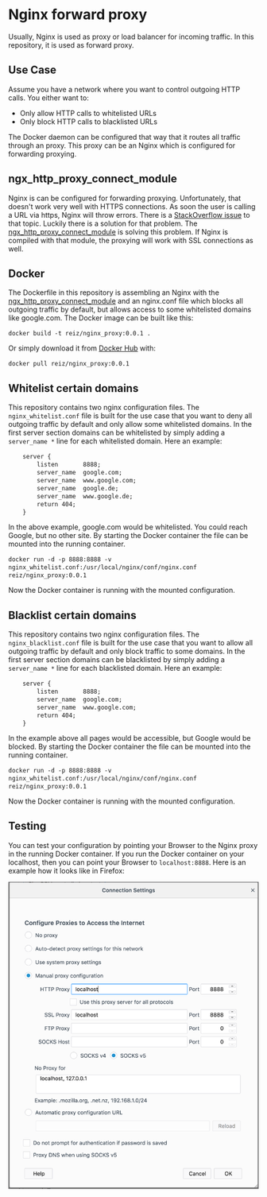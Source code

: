 # Nginx forward proxy

Usually, Nginx is used as proxy or load balancer for incoming traffic. 
In this repository, it is used as forward proxy. 

## Use Case

Assume you have a network where you want to control outgoing HTTP calls. 
You either want to: 

 - Only allow HTTP calls to whitelisted URLs
 - Only block HTTP calls to blacklisted URLs

The Docker daemon can be configured that way that it routes all traffic through an proxy. This proxy can be an Nginx which is configured for forwarding proxying. 

## ngx_http_proxy_connect_module

Nginx is can be configured for forwarding proxying. 
Unfortunately, that doesn't work very well with HTTPS connections. 
As soon the user is calling a URL via https, Nginx will throw errors. 
There is a [StackOverflow issue](https://superuser.com/questions/604352/nginx-as-forward-proxy-for-https)
to that topic. Luckily there is a solution for that problem. 
The [ngx_http_proxy_connect_module](https://github.com/chobits/ngx_http_proxy_connect_module)
is solving this problem. If Nginx is compiled with that module, 
the proxying will work with SSL connections as well. 

## Docker

The Dockerfile in this repository is assembling an Nginx with the [ngx_http_proxy_connect_module](https://github.com/chobits/ngx_http_proxy_connect_module)
and an nginx.conf file which blocks all outgoing traffic by default, 
but allows access to some whitelisted domains like google.com.
The Docker image can be built like this: 

```
docker build -t reiz/nginx_proxy:0.0.1 . 
```

Or simply download it from [Docker Hub](https://hub.docker.com/r/reiz/nginx_proxy/) with: 

```
docker pull reiz/nginx_proxy:0.0.1
```

## Whitelist certain domains

This repository contains two nginx configuration files. 
The `nginx_whitelist.conf` file is built for the use case that you want to deny all outgoing traffic by default and only allow some whitelisted domains. 
In the first server section domains can be whitelisted by simply adding a 
`server_name *` line for each whitelisted domain. Here an example: 

```
    server {
        listen       8888;
        server_name  google.com;
        server_name  www.google.com;
        server_name  google.de;
        server_name  www.google.de;
        return 404;
    }
```

In the above example, google.com would be whitelisted. You could reach Google, but no other site. 
By starting the Docker container the file can be mounted into the running container. 

```
docker run -d -p 8888:8888 -v nginx_whitelist.conf:/usr/local/nginx/conf/nginx.conf reiz/nginx_proxy:0.0.1 
```

Now the Docker container is running with the mounted configuration.

## Blacklist certain domains

This repository contains two nginx configuration files. 
The `nginx_blacklist.conf` file is built for the use case that you want to allow all outgoing traffic by default and only block traffic to some domains. 
In the first server section domains can be blacklisted by simply adding a 
`server_name *` line for each blacklisted domain. Here an example: 

```
    server {
        listen       8888;
        server_name  google.com;
        server_name  www.google.com;
        return 404;
    }
```

In the example above all pages would be accessible, but Google would be blocked.
By starting the Docker container the file can be mounted into the running container. 

```
docker run -d -p 8888:8888 -v nginx_whitelist.conf:/usr/local/nginx/conf/nginx.conf reiz/nginx_proxy:0.0.1 
```

Now the Docker container is running with the mounted configuration.

## Testing

You can test your configuration by pointing your Browser to the Nginx proxy in the running Docker container. 
If you run the Docker container on your localhost, then you can point your Browser to `localhost:8888`. 
Here is an example how it looks like in Firefox: 

![Firefox Proxy Settings](images/Firefox-Proxy-Settings.png)



